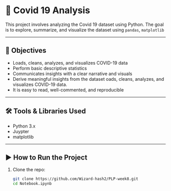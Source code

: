 # 🌸 Covid 19 Analysis

This project involves analyzing the Covid 19 dataset using Python. The goal is to explore, summarize, and visualize the dataset using `pandas`, `matplotlib`

---

## 🎯 Objectives

- Loads, cleans, analyzes, and visualizes COVID-19 data
- Perform basic descriptive statistics
- Communicates insights with a clear narrative and visuals
- Derive meaningful insights from the dataset
oads, cleans, analyzes, and visualizes COVID-19 data.
- It is easy to read, well-commented, and reproducible



---

## 🛠 Tools & Libraries Used

- Python 3.x
- Juypter
- matplotlib


---

## ▶️ How to Run the Project

1. Clone the repo:
   ```bash
   git clone https://github.com/Wizard-hash2/PLP-week8.git
   cd Notebook.ipynb
